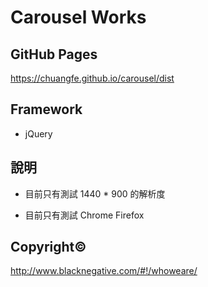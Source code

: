 # Carousel Works


## GitHub Pages

https://chuangfe.github.io/carousel/dist


## Framework

- jQuery


## 說明

- 目前只有測試 1440 * 900 的解析度

- 目前只有測試 Chrome Firefox


## Copyright©

http://www.blacknegative.com/#!/whoweare/
